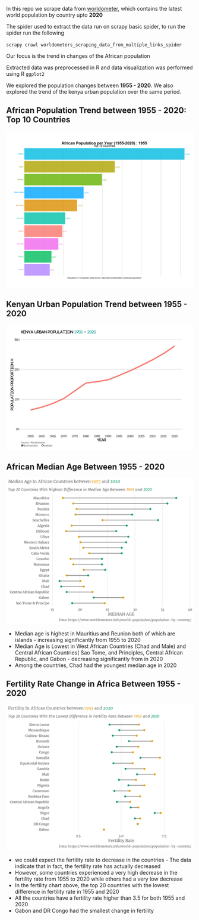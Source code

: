 In this repo we scrape data from [worldometer](https://www.worldometers.info/world-population/), which contains the latest world population by country upto **2020**

The spider used to extract the data run on scrapy basic spider, to run the spider run the following

`scrapy crawl worldometers_scraping_data_from_multiple_links_spider`

Our focus is the trend in changes of the African population

Extracted data was preprocessed in R and data visualization was performed using R `ggplot2`

We explored the population changes between **1955 - 2020**. We also explored the trend of the kenya urban population over the same period.


## African Population Trend between 1955 - 2020: Top 10 Countries

![top_10_countries](https://github.com/wakibia/african-population/blob/master/img/pop_changes.gif)

## Kenyan Urban Population Trend between 1955 - 2020

![kenyan_urban_population](https://github.com/wakibia/african-population/blob/master/img/urban_population-trends.png)


## African Median Age Between 1955 - 2020

![African Median Aged](https://github.com/wakibia/african-population/blob/master/img/median_age.png)

- Median age is highest in Mauritius and Reunion both of which are islands - increasing significantly from 1955 to 2020
- Median Age is Lowest in West African Countries (Chad and Male) and Central African Countries( Sao Tome, and Principles, Central African Republic, and Gabon - decreasing significantly from in 2020
- Among the countries, Chad had the youngest median age in 2020

## Fertility Rate Change in Africa Between 1955 - 2020

![Fertility Rate](https://github.com/wakibia/african-population/blob/master/img/fertility_rate.png)

- we could expect the fertility rate to decrease in the countries - The data indicate that in fact, the fertility rate has actually decreased
- However, some countries experienced a very high decrease in the fertility rate from 1955 to 2020 while others had a very low decrease
- In the fertility chart above, the top 20 countries with the lowest difference in fertility rate in 1955 and 2020
- All the countries have a fertility rate higher than 3.5 for both 1955 and 2020
- Gabon and DR Congo had the smallest change in fertility
